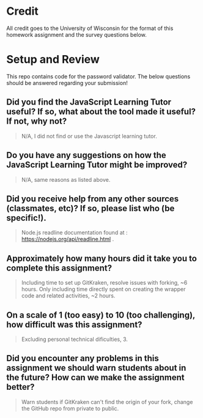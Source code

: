 # Credit

All credit goes to the University of Wisconsin for the format of this homework assignment and the survey questions below.

# Setup and Review

This repo contains code for the password validator. The below questions should be answered regarding your submission!

## Did you find the JavaScript Learning Tutor useful? If so, what about the tool made it useful? If not, why not?
> N/A, I did not find or use the Javascript learning tutor.


## Do you have any suggestions on how the JavaScript Learning Tutor might be improved?
> N/A, same reasons as listed above.


## Did you receive help from any other sources (classmates, etc)? If so, please list who (be specific!).
> Node.js readline documentation found at : https://nodejs.org/api/readline.html .


## Approximately how many hours did it take you to complete this assignment?
> Including time to set up GitKraken, resolve issues with forking, ~6 hours. Only including time directly spent on creating the wrapper code and related activities, ~2 hours.


## On a scale of 1 (too easy) to 10 (too challenging), how difficult was this assignment?
> Excluding personal technical dificulties, 3.


## Did you encounter any problems in this assignment we should warn students about in the future? How can we make the assignment better?
> Warn students if GitKraken can't find the origin of your fork, change the GitHub repo from private to public.

